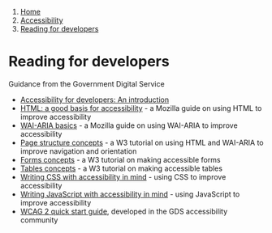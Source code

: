 1.  [Home](/)
2.  [Accessibility](/accessibility/overview)
3.  [Reading for developers](#)

# Reading for developers

Guidance from the Government Digital Service

*   [Accessibility for developers: An introduction](https:/www.gov.uk/service-manual/technology/accessibility-for-developers-an-introduction)
*   [HTML: a good basis for accessibility](https:/developer.mozilla.org/en-US/docs/Learn/Accessibility/HTML)  \- a Mozilla guide on using HTML to improve accessibility
*   [WAI-ARIA basics](https:/developer.mozilla.org/en-US/docs/Learn/Accessibility/WAI-ARIA_basics)  \- a Mozilla guide on using WAI-ARIA to improve accessibility
*   [Page structure concepts](https:/www.w3.org/WAI/tutorials/page-structure/)  \- a W3 tutorial on using HTML and WAI-ARIA to improve navigation and orientation
*   [Forms concepts](https:/www.w3.org/WAI/tutorials/forms/)  \- a W3 tutorial on making accessible forms
*   [Tables concepts](https:/www.w3.org/WAI/tutorials/tables/)  \- a W3 tutorial on making accessible tables
*   [Writing CSS with accessibility in mind](https:/medium.com/@matuzo/writing-css-with-accessibility-in-mind-8514a0007939)  \- using CSS to improve accessibility
*   [Writing JavaScript with accessibility in mind](https:/medium.com/@matuzo/writing-javascript-with-accessibility-in-mind-a1f6a5f467b9)  \- using JavaScript to improve accessibility
*   [WCAG 2 quick start guide](https:/aduggin.github.io/wcag/), developed in the GDS accessibility community
